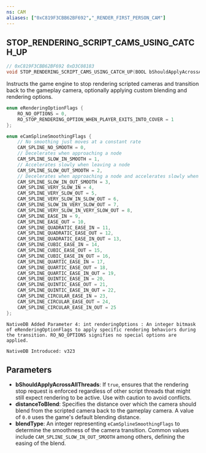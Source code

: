 ```yaml
---
ns: CAM
aliases: ["0xC819F3CBB62BF692","_RENDER_FIRST_PERSON_CAM"]
---
```

## STOP_RENDERING_SCRIPT_CAMS_USING_CATCH_UP

```c
// 0xC819F3CBB62BF692 0xD3C08183
void STOP_RENDERING_SCRIPT_CAMS_USING_CATCH_UP(BOOL bShouldApplyAcrossAllThreads, float distanceToBlend, int blendType);
```

Instructs the game engine to stop rendering scripted cameras and transition back to the gameplay camera, optionally applying custom blending and rendering options.

```c
enum eRenderingOptionFlags {
    RO_NO_OPTIONS = 0,
    RO_STOP_RENDERING_OPTION_WHEN_PLAYER_EXITS_INTO_COVER = 1
};
```

```c
enum eCamSplineSmoothingFlags {
	// No smoothing just moves at a constant rate
	CAM_SPLINE_NO_SMOOTH = 0,
	// Decelerates when approaching a node
	CAM_SPLINE_SLOW_IN_SMOOTH = 1, 
	// Accelerates slowly when leaving a node
	CAM_SPLINE_SLOW_OUT_SMOOTH = 2,    
	// Decelerates when approaching a node and accelerates slowly when leaving a node
	CAM_SPLINE_SLOW_IN_OUT_SMOOTH = 3,
	CAM_SPLINE_VERY_SLOW_IN = 4,
	CAM_SPLINE_VERY_SLOW_OUT = 5,
	CAM_SPLINE_VERY_SLOW_IN_SLOW_OUT = 6,
	CAM_SPLINE_SLOW_IN_VERY_SLOW_OUT = 7,
	CAM_SPLINE_VERY_SLOW_IN_VERY_SLOW_OUT = 8,
	CAM_SPLINE_EASE_IN = 9,
	CAM_SPLINE_EASE_OUT = 10,
	CAM_SPLINE_QUADRATIC_EASE_IN = 11,
	CAM_SPLINE_QUADRATIC_EASE_OUT = 12,
	CAM_SPLINE_QUADRATIC_EASE_IN_OUT = 13,
	CAM_SPLINE_CUBIC_EASE_IN = 14,
	CAM_SPLINE_CUBIC_EASE_OUT = 15,
	CAM_SPLINE_CUBIC_EASE_IN_OUT = 16,
	CAM_SPLINE_QUARTIC_EASE_IN = 17,
	CAM_SPLINE_QUARTIC_EASE_OUT = 18,
	CAM_SPLINE_QUARTIC_EASE_IN_OUT = 19,
	CAM_SPLINE_QUINTIC_EASE_IN = 20,
	CAM_SPLINE_QUINTIC_EASE_OUT = 21,
	CAM_SPLINE_QUINTIC_EASE_IN_OUT = 22,
	CAM_SPLINE_CIRCULAR_EASE_IN = 23,
	CAM_SPLINE_CIRCULAR_EASE_OUT = 24,
	CAM_SPLINE_CIRCULAR_EASE_IN_OUT = 25 
};
```

```
NativeDB Added Parameter 4: int renderingOptions : An integer bitmask of eRenderingOptionFlags to apply specific rendering behaviors during the transition. RO_NO_OPTIONS signifies no special options are applied.
```

```
NativeDB Introduced: v323
```

## Parameters
* **bShouldApplyAcrossAllThreads**: If `true`, ensures that the rendering stop request is enforced regardless of other script threads that might still expect rendering to be active. Use with caution to avoid conflicts.
* **distanceToBlend**: Specifies the distance over which the camera should blend from the scripted camera back to the gameplay camera. A value of `0.0` uses the game's default blending distance.
* **blendType**: An integer representing `eCamSplineSmoothingFlags` to determine the smoothness of the camera transition. Common values include `CAM_SPLINE_SLOW_IN_OUT_SMOOTH` among others, defining the easing of the blend.

